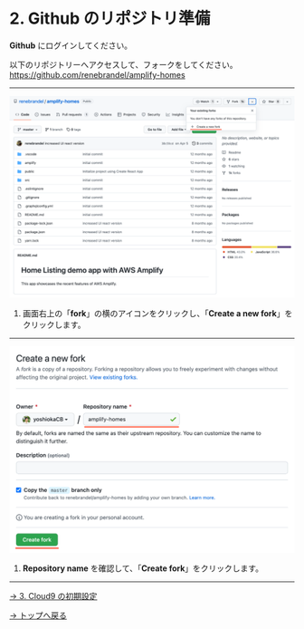 # 2. Github のリポジトリ準備

**Github** にログインしてください。

以下のリポジトリーへアクセスして、フォークをしてください。  
https://github.com/renebrandel/amplify-homes

---

![fork](./img/github-clone01.png)

1. 画面右上の「**fork**」の横のアイコンをクリックし、「**Create a new fork**」をクリックします。

---

![fork](./img/github-clone02.png)

1. **Repository name** を確認して、「**Create fork**」をクリックします。

---

[-> 3. Cloud9 の初期設定](./section03.md "03")

[-> トップへ戻る](./README.md "top")
